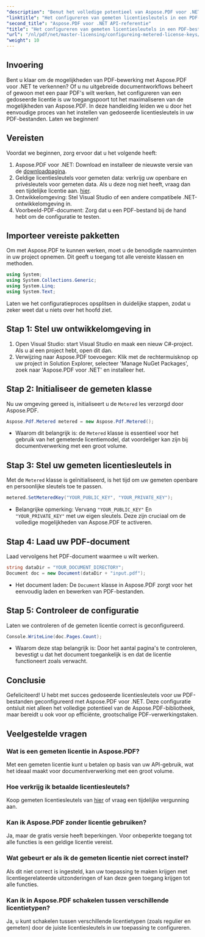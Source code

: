 ```yaml
---
"description": "Benut het volledige potentieel van Aspose.PDF voor .NET met onze stapsgewijze handleiding voor het configureren van gedoseerde licenties. Of u nu uitgebreide PDF-workflows verwerkt of kleine aanpassingen doorvoert."
"linktitle": "Het configureren van gemeten licentiesleutels in een PDF-bestand"
"second_title": "Aspose.PDF voor .NET API-referentie"
"title": "Het configureren van gemeten licentiesleutels in een PDF-bestand"
"url": "/nl/pdf/net/master-licensing/configureing-metered-license-keys/"
"weight": 10
---
```


## Invoering

Bent u klaar om de mogelijkheden van PDF-bewerking met Aspose.PDF voor .NET te verkennen? Of u nu uitgebreide documentworkflows beheert of gewoon met een paar PDF's wilt werken, het configureren van een gedoseerde licentie is uw toegangspoort tot het maximaliseren van de mogelijkheden van Aspose.PDF. In deze handleiding leiden we u door het eenvoudige proces van het instellen van gedoseerde licentiesleutels in uw PDF-bestanden. Laten we beginnen!

## Vereisten

Voordat we beginnen, zorg ervoor dat u het volgende heeft:

1. Aspose.PDF voor .NET: Download en installeer de nieuwste versie van de [downloadpagina](https://releases.aspose.com/pdf/net/).
2. Geldige licentiesleutels voor gemeten data: verkrijg uw openbare en privésleutels voor gemeten data. Als u deze nog niet heeft, vraag dan een tijdelijke licentie aan. [hier](https://purchase.aspose.com/temporary-license/).
3. Ontwikkelomgeving: Stel Visual Studio of een andere compatibele .NET-ontwikkelomgeving in.
4. Voorbeeld-PDF-document: Zorg dat u een PDF-bestand bij de hand hebt om de configuratie te testen.

## Importeer vereiste pakketten

Om met Aspose.PDF te kunnen werken, moet u de benodigde naamruimten in uw project opnemen. Dit geeft u toegang tot alle vereiste klassen en methoden.

```csharp
using System;
using System.Collections.Generic;
using System.Linq;
using System.Text;
```

Laten we het configuratieproces opsplitsen in duidelijke stappen, zodat u zeker weet dat u niets over het hoofd ziet.

## Stap 1: Stel uw ontwikkelomgeving in

1. Open Visual Studio: start Visual Studio en maak een nieuw C#-project. Als u al een project hebt, open dit dan.
2. Verwijzing naar Aspose.PDF toevoegen: Klik met de rechtermuisknop op uw project in Solution Explorer, selecteer 'Manage NuGet Packages', zoek naar 'Aspose.PDF voor .NET' en installeer het.

## Stap 2: Initialiseer de gemeten klasse

Nu uw omgeving gereed is, initialiseert u de `Metered` les verzorgd door Aspose.PDF.

```csharp
Aspose.Pdf.Metered metered = new Aspose.Pdf.Metered();
```

- Waarom dit belangrijk is: de `Metered` klasse is essentieel voor het gebruik van het gemeterde licentiemodel, dat voordeliger kan zijn bij documentverwerking met een groot volume.

## Stap 3: Stel uw gemeten licentiesleutels in

Met de `Metered` klasse is geïnitialiseerd, is het tijd om uw gemeten openbare en persoonlijke sleutels toe te passen.

```csharp
metered.SetMeteredKey("YOUR_PUBLIC_KEY", "YOUR_PRIVATE_KEY");
```

- Belangrijke opmerking: Vervang `"YOUR_PUBLIC_KEY"` En `"YOUR_PRIVATE_KEY"` met uw eigen sleutels. Deze zijn cruciaal om de volledige mogelijkheden van Aspose.PDF te activeren.

## Stap 4: Laad uw PDF-document

Laad vervolgens het PDF-document waarmee u wilt werken.

```csharp
string dataDir = "YOUR_DOCUMENT_DIRECTORY";
Document doc = new Document(dataDir + "input.pdf");
```

- Het document laden: De `Document` klasse in Aspose.PDF zorgt voor het eenvoudig laden en bewerken van PDF-bestanden.

## Stap 5: Controleer de configuratie

Laten we controleren of de gemeten licentie correct is geconfigureerd.

```csharp
Console.WriteLine(doc.Pages.Count);
```

- Waarom deze stap belangrijk is: Door het aantal pagina's te controleren, bevestigt u dat het document toegankelijk is en dat de licentie functioneert zoals verwacht.

## Conclusie

Gefeliciteerd! U hebt met succes gedoseerde licentiesleutels voor uw PDF-bestanden geconfigureerd met Aspose.PDF voor .NET. Deze configuratie ontsluit niet alleen het volledige potentieel van de Aspose.PDF-bibliotheek, maar bereidt u ook voor op efficiënte, grootschalige PDF-verwerkingstaken.

## Veelgestelde vragen

### Wat is een gemeten licentie in Aspose.PDF?  
Met een gemeten licentie kunt u betalen op basis van uw API-gebruik, wat het ideaal maakt voor documentverwerking met een groot volume.

### Hoe verkrijg ik betaalde licentiesleutels?  
Koop gemeten licentiesleutels van [hier](https://purchase.aspose.com/buy) of vraag een tijdelijke vergunning aan.

### Kan ik Aspose.PDF zonder licentie gebruiken?  
Ja, maar de gratis versie heeft beperkingen. Voor onbeperkte toegang tot alle functies is een geldige licentie vereist.

### Wat gebeurt er als ik de gemeten licentie niet correct instel?  
Als dit niet correct is ingesteld, kan uw toepassing te maken krijgen met licentiegerelateerde uitzonderingen of kan deze geen toegang krijgen tot alle functies.

### Kan ik in Aspose.PDF schakelen tussen verschillende licentietypen?  
Ja, u kunt schakelen tussen verschillende licentietypen (zoals regulier en gemeten) door de juiste licentiesleutels in uw toepassing te configureren.